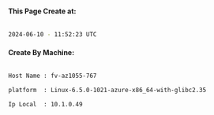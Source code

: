 
   
#### This Page Create at:

```bash

2024-06-10 - 11:52:23 UTC

```

#### Create By Machine:

```bash

Host Name : fv-az1055-767

platform  : Linux-6.5.0-1021-azure-x86_64-with-glibc2.35

Ip Local  : 10.1.0.49

```

